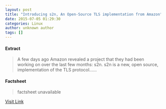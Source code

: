 ```yaml
---
layout: post
title: "Introducing s2n, An Open-Source TLS implementation from Amazon"
date: 2015-07-05 01:29:30
categories: Linux
author: unknown author
tags: []
---
```



#### Extract
>A few days ago Amazon revealed a project that they had been working on over the last few months: s2n. s2n is a new, open source, implementation of the TLS protocol......

#### Factsheet
>factsheet unavailable

[Visit Link](http://www.phoronix.com/scan.php?page=news_item&px=Amazon-Launches-s2n)


